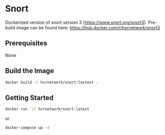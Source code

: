 # Snort
Dockerized version of snort version 3 (https://www.snort.org/snort3). Pre-build image can be found here: https://hub.docker.com/r/hsrnetwork/snort3

## Prerequisites
None

## Build the Image
```bash
docker build -t hsrnetwork/snort:lastest .
```

## Getting Started
```bash
docker run -it hsrnetwork/snort:latest
```
or
```bash
docker-compose up -d
```